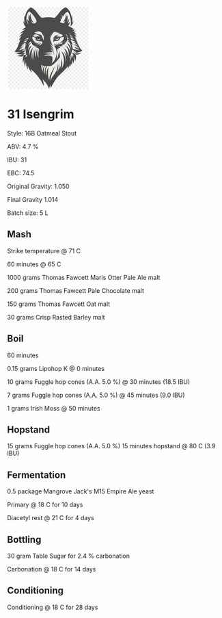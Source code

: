 ![logo](./31_Isengrim.jpeg)

# 31 Isengrim

Style: 16B Oatmeal Stout

ABV: 4.7 %

IBU: 31

EBC: 74.5

Original Gravity: 1.050

Final Gravity 1.014

Batch size: 5 L

## Mash

Strike temperature @ 71 C

60 minutes @ 65 C

1000 grams Thomas Fawcett Maris Otter Pale Ale malt

200 grams Thomas Fawcett Pale Chocolate malt

150 grams Thomas Fawcett Oat malt

30 grams Crisp Rasted Barley malt

## Boil

60 minutes

0.15 grams Lipohop K @ 0 minutes

10 grams Fuggle hop cones (A.A. 5.0 %) @ 30 minutes (18.5 IBU)

7 grams Fuggle hop cones (A.A. 5.0 %) @ 45 minutes (9.0 IBU)

1 grams Irish Moss @ 50 minutes

## Hopstand

15 grams Fuggle hop cones (A.A. 5.0 %) 15 minutes hopstand @ 80 C (3.9 IBU)

## Fermentation

0.5 package Mangrove Jack's M15 Empire Ale yeast

Primary @ 18 C for 10 days

Diacetyl rest @ 21 C for 4 days

## Bottling

30 gram Table Sugar for 2.4 % carbonation

Carbonation @ 18 C for 14 days

## Conditioning

Conditioning @ 18 C for 28 days

